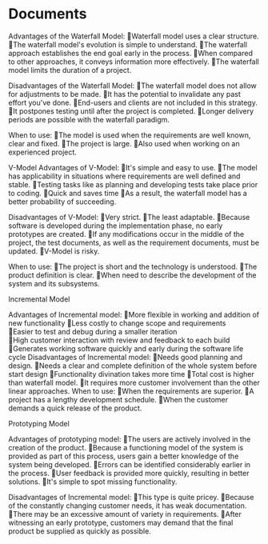 # Documents
Advantages of the Waterfall Model:
Waterfall model uses a clear structure.
The waterfall model's evolution is simple to understand.
The waterfall approach establishes the end goal early in the process.
When compared to other approaches, it conveys information more effectively.
The waterfall model limits the duration of a project.

Disadvantages of the Waterfall Model:
The waterfall model does not allow for adjustments to be made.
It has the potential to invalidate any past effort you've done.
End-users and clients are not included in this strategy.
It postpones testing until after the project is completed.
Longer delivery periods are possible with the waterfall paradigm.

When to use:
The model is used when the requirements are well known, clear and fixed.
The project is large.
Also used when working on an experienced project.

V-Model 
Advantages of V-Model:
It's simple and easy to use.
The model has applicability in situations where requirements are well defined and stable.
Testing tasks like as planning and developing tests take place prior to coding.
Quick and saves time
As a result, the waterfall model has a better probability of succeeding.

Disadvantages of V-Model:
Very strict.
The least adaptable.
Because software is developed during the implementation phase, no early prototypes are created.
If any modifications occur in the middle of the project, the test documents, as well as the requirement documents, must be updated.
V-Model is risky.

When to use:
The project is short and the technology is understood.
The product definition is clear.
When need to describe the development of the system and its subsystems.

Incremental Model 

Advantages of Incremental model:
More flexible in working and addition of new functionality	
Less costly to change scope and requirements	
Easier to test and debug during a smaller iteration	
High customer interaction with review and feedback to each build	
Generates working software quickly and early during the software life cycle
Disadvantages of Incremental model:
Needs good planning and design.
Needs a clear and complete definition of the whole system before start design
Functionality divination takes more time
Total cost is higher than waterfall model.
It requires more customer involvement than the other linear approaches.
When to use:
When the requirements are superior.
A project has a lengthy development schedule.
When the customer demands a quick release of the product.

Prototyping Model 

Advantages of prototyping model:
The users are actively involved in the creation of the product.
Because a functioning model of the system is provided as part of this process, users gain a better knowledge of the system being developed.
Errors can be identified considerably earlier in the process.
User feedback is provided more quickly, resulting in better solutions.
It's simple to spot missing functionality.

Disadvantages of Incremental model:
This type is quite pricey.
Because of the constantly changing customer needs, it has weak documentation.
There may be an excessive amount of variety in requirements.
After witnessing an early prototype, customers may demand that the final product be supplied as quickly as possible.
